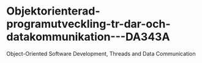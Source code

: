 # Objektorienterad-programutveckling-tr-dar-och-datakommunikation---DA343A
Object-Oriented Software Development, Threads and Data Communication
